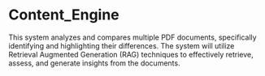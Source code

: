 # Content_Engine
This system analyzes and compares multiple PDF documents, specifically identifying and highlighting their differences. The system will utilize Retrieval Augmented Generation (RAG) techniques to effectively retrieve, assess, and generate insights from the documents.
